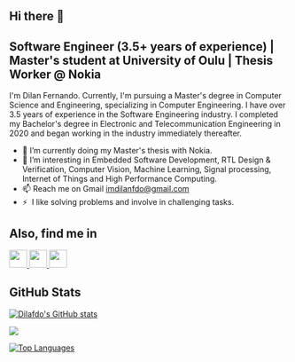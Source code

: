 ## Hi there 👋

## Software Engineer (3.5+ years of experience) | Master's student at University of Oulu | Thesis Worker @ Nokia

I'm Dilan Fernando. Currently, I'm pursuing a Master's degree in Computer Science and Engineering, specializing in Computer Engineering. I have over 3.5 years of experience in the Software Engineering industry. I completed my Bachelor's degree in Electronic and Telecommunication Engineering in 2020 and began working in the industry immediately thereafter.

- 🔭 I’m currently doing my Master's thesis with Nokia.
- 🌱 I’m interesting in Embedded Software Development, RTL Design & Verification, Computer Vision, Machine Learning, Signal processing, Internet of Things and High Performance Computing.
- 📫 Reach me on Gmail [imdilanfdo@gmail.com](mailto:imdilanfdo@gmail.com)
- ⚡  I like solving problems and involve in challenging tasks.

## Also, find me in

<p align="left"> <a href="https://www.linkedin.com/in/dilan-fdo/" target="_blank" rel="noreferrer"> <picture> <source media="(prefers-color-scheme: dark)" srcset="https://raw.githubusercontent.com/danielcranney/readme-generator/main/public/icons/socials/linkedin-dark.svg" /> <source media="(prefers-color-scheme: light)" srcset="https://raw.githubusercontent.com/danielcranney/readme-generator/main/public/icons/socials/linkedin.svg" /> <img src="https://raw.githubusercontent.com/danielcranney/readme-generator/main/public/icons/socials/linkedin.svg" width="32" height="32" /> </picture> </a> <a href="https://www.facebook.com/dilan.isuru.37/" target="_blank" rel="noreferrer"> <picture> <source media="(prefers-color-scheme: dark)" srcset="https://raw.githubusercontent.com/danielcranney/readme-generator/main/public/icons/socials/facebook-dark.svg" /> <source media="(prefers-color-scheme: light)" srcset="https://raw.githubusercontent.com/danielcranney/readme-generator/main/public/icons/socials/facebook.svg" /> <img src="https://raw.githubusercontent.com/danielcranney/readme-generator/main/public/icons/socials/facebook.svg" width="32" height="32" /> </picture> </a> <a href="https://www.instagram.com/_mr_dilan/" target="_blank" rel="noreferrer"> <picture> <source media="(prefers-color-scheme: dark)" srcset="https://raw.githubusercontent.com/danielcranney/readme-generator/main/public/icons/socials/instagram-dark.svg" /> <source media="(prefers-color-scheme: light)" srcset="https://raw.githubusercontent.com/danielcranney/readme-generator/main/public/icons/socials/instagram.svg" /> <img src="https://raw.githubusercontent.com/danielcranney/readme-generator/main/public/icons/socials/instagram.svg" width="32" height="32" /> </picture> </a></p>

## GitHub Stats

<a href="http://www.github.com/Dilafdo"><img src="https://github-readme-stats.vercel.app/api?username=Dilafdo&show_icons=true&hide=&count_private=true&hide_border=true&theme=onedark&show_icons=true" alt="Dilafdo's GitHub stats" /></a>

<a href="http://www.github.com/Dilafdo"><img src="https://github-readme-streak-stats.herokuapp.com/?user=Dilafdo&&theme=onedark&hide_border=true" /></a>

<a href="https://github.com/Dilafdo" align="left"><img src="https://github-readme-stats.vercel.app/api/top-langs/?username=Dilafdo&layout=compact&langs_count=12&theme=onedark&hide_border=true&locale=en&custom_title=Top%20%Languages" alt="Top Languages" /></a>

 <!-- ![Profile Views](https://komarev.com/ghpvc/?username=Dilafdo&color=blue) -->

